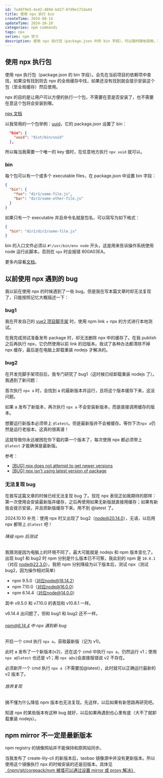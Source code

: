 ```yaml
---
id: 7a48f9e5-4e42-489d-bd27-87d9e171da4d
title: 使用 npx 执行 bin
createTime: 2024-08-14
updateTime: 2024-10-10
categories: npm commands
tags: npx
series: npm 学习
description: 使用 npx 执行包（package.json 中的 bin 字段），可以随时随地调用，不需要在意是否安装了这个包、这个包将会被安装到哪里。我以前在使用 npx 时遇到了多个有关缓存的 bug，现在无法复现了（怀疑是因为升级了 npm 版本）。
---
```


## 使用 npx 执行包

使用 npx 执行包（package.json 的 bin 字段）。会先在当前项目的依赖项中查找，如果没有找到则去 npx 的全局缓存中找，如果还没有找到就会提示安装这个包（至全局缓存）然后使用。

npx 的目的是让用户可以方便的执行一个包，不需要在意是否安装了，也不需要在意这个包将会安装到哪。

[npx 文档](https://docs.npmjs.com/cli/v10/commands/npx)

以我常用的一个包举例：[uuid](https://www.npmjs.com/package/uuid)，它的 package.json 设置了 bin：

```json
  "bin": {
    "uuid": "dist/bin/uuid"
  },
```

所以每当我需要一个唯一的 key 值时，在任意地方执行 `npx uuid` 就可以。

### bin

每个包可以有一个或多个 executable files，在 package.json 中设置 bin 字段：

```json
{
  "bin": {
    "foo": "dir1/some-file.js",
    "bar": "dir2/some-other-file.js"
  }
}
```

如果只有一个 executable 并且命令名就是包名，可以简写为如下格式：

```json
{
  "bin": "dir1/dir2/some-file.js"
}
```

bin 的入口文件必须以 `#!/usr/bin/env node` 开头，这是用来告诉操作系统使用 node 运行此脚本。否则在 `npx` 时会报错 800A03EA。

更多内容看[文档](https://docs.npmjs.com/cli/v10/configuring-npm/package-json#bin)。

## 以前使用 npx 遇到的 bug

我以前在使用 npx 的时候遇到了一些 bug。但是我在写本篇文章时却无法复现了，只能按照记忆大概描述一下：

### bug1

我在开发自己的 [vue2 项目脚手架](post:1ac6fb5e-1737-44a7-881e-31a35ba69e33) 时，使用 npm link + npx 的方式进行本地测试。

在我完成测试准备发布 package 时，却无法删除 npx 中的缓存了。在我 publish 之后再执行 npx，它仍然使用以前 link 的旧版本。我试了各种办法都清除不掉 npx 缓存，最后是在电脑上卸载重装 nodejs 才解决的。

### bug2

在开发完脚手架项目后，我专门研究了 bug1（这时候已经卸载重装 nodejs 了）。我遇到了新问题：

首次执行 `npx a` 时，会找到 a 的最新版本并运行，且将这个版本缓存下来，这没问题。

如果 a 发布了新版本，再次执行 `npx a` 不会安装新版本，而是直接调用缓存的版本。

想要运行新版本必须带上 `@latest`。但是最新版并不会被缓存。等你下次`npx a`仍然是运行老版本。这真的很离谱！

这就导致你永远被困在你下载的第一个版本了，每次使用 npx 都必须带上 `@latest` 才能确保是最新版。

参考：

- [[BUG] npx does not attempt to get newer versions](https://github.com/npm/cli/issues/2329)
- [[BUG] npx isn't using latest version of package](https://github.com/npm/cli/issues/4108)

### 无法复现 bug

在我写这篇文章的时候已经无法复现 bug 了。现在 npx 表现正如我期待的那样：第一次使用会安装最新版并缓存，之后再使用如果无新版就直接用缓存；如果有新版会提示安装，并且把新版缓存下来。用不到 @latest 了。

2024.10.10 补充：使用 npx 时又出现了 bug2（node@20.14.0），无语，以后用 npx 都带上 `@latest` 吧！

###### 降级 npm 后测试

我猜测是因为电脑上的环境不同了，最大可能就是 nodejs 和 npm 版本变化了。出现 bug1 和 bug2 时 npm 分别是什么版本已不可察，我此刻的 npm 是 `10.8.1`（对应 node@22.3.0）。我把 npm 分别降级为以下版本后，测试 npx（测试 bug2，因为操作相对简单）

- npm 9.5.0（对应node@18.14.2）
- npm 7.10.0（对应node@16.0.0）
- npm 6.14.4（对应node@14.0.0）

其中 v9.5.0 和 v7.10.0 的表现和 v10.8.1 一样。

v6.14.4 出问题了，但和 bug1 和 bug2 还不一样。

###### npm@6.14.4 中 npx 遇到新 bug

开启一个 cmd 执行 `npx a`，获取最新版（记为 v1)。

此时 a 发布了一个新版本(v2)，还在这个 cmd 中执行 `npx a`，仍然运行 v1；使用 `npx a@latest` 也还是 v1；用 `npx a@v2`会直接报错说 v2 不存在。

必须新开一个 cmd 执行 `npx a`（不需要加@latest），此时就可以正确运行最新的 v2 版本了。

###### 放弃复现

搞不懂为什么降低 npm 版本也无法复现。先这样，以后如果有新思路再研究吧。

知道 npx 的某些版本有这种 bug 就好，以后如果再遇到也心里有底（大不了就卸载重装 nodejs）。

## npm mirror 不一定是最新版本

npm registry 的镜像网站并不能保持和原网站同步。

当我发布了 create-lily-cli 的新版本后，taobao 镜像源中并没有更新版本。所以使用这个镜像执行 npx 的时候安装的还是旧版本。具体见 [《npm/git/corepack/nvm 被墙可以通过设置 mirror 或 proxy 解决》](post:bb085790-9987-4479-9188-6bdbff059cd4)

